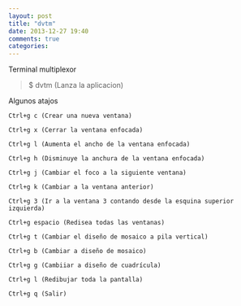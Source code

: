 ```yaml
---
layout: post
title: "dvtm"
date: 2013-12-27 19:40
comments: true
categories: 
---
```

Terminal multiplexor

>$ dvtm (Lanza la aplicacion)

Algunos atajos

	Ctrl+g c (Crear una nueva ventana)

	Ctrl+g x (Cerrar la ventana enfocada)

	Ctrl+g l (Aumenta el ancho de la ventana enfocada)

	Ctrl+g h (Disminuye la anchura de la ventana enfocada)

	Ctrl+g j (Cambiar el foco a la siguiente ventana)

	Ctrl+g k (Cambiar a la ventana anterior)

	Ctrl+g 3 (Ir a la ventana 3 contando desde la esquina superior izquierda)

	Ctrl+g espacio (Redisea todas las ventanas)

	Ctrl+g t (Cambiar el diseño de mosaico a pila vertical)

	Ctrl+g b (Cambiar a diseño de mosaico)

	Ctrl+g g (Cambiiar a diseño de cuadrícula)

	Ctrl+g l (Redibujar toda la pantalla)

	Ctrl+g q (Salir)


